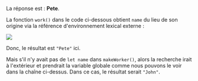 La réponse est : **Pete**.

La fonction `work()` dans le code ci-dessous obtient `name` du lieu de son origine via la référence d'environnement lexical externe :

![](lexenv-nested-work.svg)

Donc, le résultat est `"Pete"` ici.

Mais s'il n'y avait pas de `let name` dans `makeWorker()`, alors la recherche irait à l'extérieur et prendrait la variable globale comme nous pouvons le voir dans la chaîne ci-dessus.
Dans ce cas, le résultat serait `"John"`.
